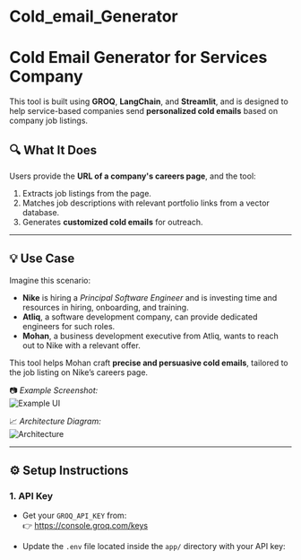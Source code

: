# Cold_email_Generator

# Cold Email Generator for Services Company

This tool is built using **GROQ**, **LangChain**, and **Streamlit**, and is designed to help service-based companies send **personalized cold emails** based on company job listings.

## 🔍 What It Does

Users provide the **URL of a company's careers page**, and the tool:

1. Extracts job listings from the page.
2. Matches job descriptions with relevant portfolio links from a vector database.
3. Generates **customized cold emails** for outreach.

---

## 💡 Use Case

Imagine this scenario:

- **Nike** is hiring a *Principal Software Engineer* and is investing time and resources in hiring, onboarding, and training.
- **Atliq**, a software development company, can provide dedicated engineers for such roles.
- **Mohan**, a business development executive from Atliq, wants to reach out to Nike with a relevant offer.

This tool helps Mohan craft **precise and persuasive cold emails**, tailored to the job listing on Nike’s careers page.

📷 *Example Screenshot:*  
![Example UI](img.png)

📈 *Architecture Diagram:*  
![Architecture](img.png)

---

## ⚙️ Setup Instructions

### 1. API Key
- Get your `GROQ_API_KEY` from:  
  👉 https://console.groq.com/keys

- Update the `.env` file located inside the `app/` directory with your API key:


